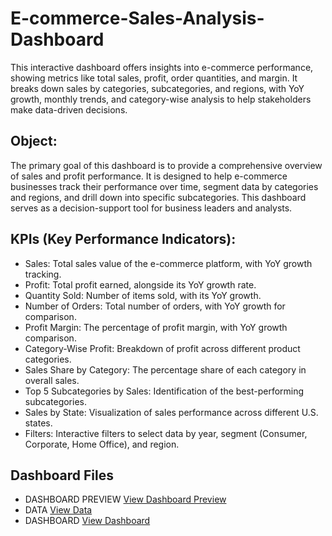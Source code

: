 # E-commerce-Sales-Analysis-Dashboard
This interactive dashboard offers insights into e-commerce performance, showing metrics like total sales, profit, order quantities, and margin. It breaks down sales by categories, subcategories, and regions, with YoY growth, monthly trends, and category-wise analysis to help stakeholders make data-driven decisions.

## Object:
The primary goal of this dashboard is to provide a comprehensive overview of sales and profit performance. It is designed to help e-commerce businesses track their performance over time, segment data by categories and regions, and drill down into specific subcategories. This dashboard serves as a decision-support tool for business leaders and analysts.

## KPIs (Key Performance Indicators):
- Sales: Total sales value of the e-commerce platform, with YoY growth tracking.
- Profit: Total profit earned, alongside its YoY growth rate.
- Quantity Sold: Number of items sold, with its YoY growth.
- Number of Orders: Total number of orders, with YoY growth for comparison.
- Profit Margin: The percentage of profit margin, with YoY growth comparison.
- Category-Wise Profit: Breakdown of profit across different product categories.
- Sales Share by Category: The percentage share of each category in overall sales.
- Top 5 Subcategories by Sales: Identification of the best-performing subcategories.
- Sales by State: Visualization of sales performance across different U.S. states.
- Filters: Interactive filters to select data by year, segment (Consumer, Corporate, Home Office), and region.
  
## Dashboard Files
- DASHBOARD PREVIEW <a href ="https://github.com/sam-were/E-commerce-Sales-Analysis-Dashboard/blob/main/image.png">View Dashboard Preview</a>
- DATA <a href ="https://github.com/sam-were/E-commerce-Sales-Analysis-Dashboard/blob/main/DATA.xlsx">View Data</a>
- DASHBOARD <a href ="https://github.com/sam-were/E-commerce-Sales-Analysis-Dashboard/blob/main/Ecommerce%20Sales%20Analysis.xlsx">View Dashboard</a>


